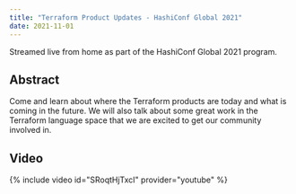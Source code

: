 ```yaml
---
title: "Terraform Product Updates - HashiConf Global 2021"
date: 2021-11-01
---
```


Streamed live from home as part of the HashiConf Global 2021 program.

## Abstract

Come and learn about where the Terraform products are today and what is coming in the future. We will also talk about some great work in the Terraform language space that we are excited to get our community involved in.

## Video

{% include video id="SRoqtHjTxcI" provider="youtube" %}
